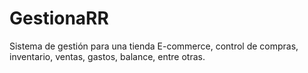# GestionaRR
Sistema de gestión para una tienda E-commerce, control de compras, inventario, ventas, gastos, balance, entre otras. 
